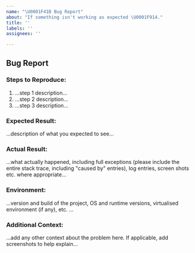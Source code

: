 ```yaml
---
name: "\U0001F41B Bug Report"
about: "If something isn't working as expected \U0001F914."
title: ''
labels: ''
assignees: ''

---
```


## Bug Report

### Steps to Reproduce:
 1. ...step 1 description...
 2. ...step 2 description...
 3. ...step 3 description...

### Expected Result:
...description of what you expected to see...

### Actual Result:
...what actually happened, including full exceptions (please include the entire stack trace, including "caused by" entries), log entries, screen shots etc. where appropriate...

### Environment:
...version and build of the project, OS and runtime versions, virtualised environment (if any), etc. ...

### Additional Context:
...add any other context about the problem here. If applicable, add screenshots to help explain...
